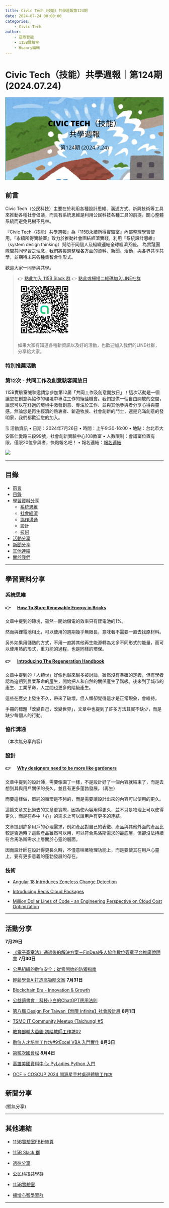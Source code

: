 ```yaml
---
title: Civic Tech（技能）共學週報第124期
date: 2024-07-24 00:00:00
categories:
	- Civic-Tech
author:
	- 嘉鼎智能
	- 115B實驗室
	- Huanry編輯
---
```

# Civic Tech（技能）共學週報｜第124期 (2024.07.24)

![Civic-Tech-124](/img/ct/124.png)

## 前言

Civic Tech（公民科技）主要在於利用各種設計思維、溝通方式、新興技術等工具來推動各種社會倡議，而具有系統思維是利用公民科技各種工具的前提，關心整體系統而避免見樹不見林。

『Civic Tech（技能）共學週報』為『115B永續所得實驗室』內部整理學習使用，『永續所得實驗室』致力於推動社會團結經濟實踐，利用『系統設計思維』（system design thinking）幫助不同個人及組織連結全球經濟系統。
為實踐團隊間共同學習之理念，我們將每週整理各方面的資料、新聞、活動，與各界共享共學，並期待未來各種集智合作形式。

歡迎大家一同參與共學。

>👉  [點此加入 115B Slack 群](https://bit.ly/Slack115b)
>👉  [點此或掃描二維碼加入LINE社群](https://line.me/ti/g2/Dj4AkbdDsY6o4D_CdDUB6Q)
>[![公民科技共學群](/img/產品共學群.jpg)](https://line.me/ti/g2/Dj4AkbdDsY6o4D_CdDUB6Q)
>
>如果大家有知道各種新資訊以及好的活動，也歡迎加入我們的LINE社群，分享給大家。



### 特別推薦活動

### 第12次 - 共同工作及創意駭客開放日

115B實驗室誠摯邀請您參加第12屆「共同工作及創意開放日」！這次活動是一個讓您在創意與協作的環境中專注工作的絕佳機會。我們提供一個自由開放的空間，讓您可以在舒適的環境中激發創意、專注於工作、並與其他參與者分享心得與靈感。無論您是再生經濟的熱衷者、新遊牧族、社會創新的鬥士，還是充滿創意的發明家，我們都歡迎您的加入。

🗓 活動資訊
• 日期：2024年7月26日
• 時間：上午9:30-16:00
• 地點：台北市大安區仁愛路三段99號，社會創新實驗中心108教室
• 人數限制：會議室位置有限，僅限20位參與者，快點報名吧！
• 報名連結：[報名連結](https://www.accupass.com/event/2407150125102056338410)


[![](https://static.accupass.com/eventbanner/2404290709301040746221.jpg)](https://www.accupass.com/event/2407150125102056338410)


---
## 目錄
- [前言](#前言)
- [目錄](#目錄)
- [學習資料分享](#學習資料分享)
	- [系統思維](#系統思維)
	- [社會經濟](#社會經濟)
	- [協作溝通](#協作溝通)
	- [設計](#設計)
	- [技術](#技術)
- [活動分享](#活動分享)
- [新聞分享](#新聞分享)
- [其他連結](#其他連結)
- [關於我們](#關於我們)

---
## 學習資料分享
### 系統思維

#### 👉 &emsp; [How To Store Renewable Energy in Bricks](https://medium.com/the-new-climate/how-to-store-renewable-energy-in-bricks-eaab5819e1d3)

文章中提到的磚塊，雖然一開始儲電的效率只有鋰電池的1%。

然而與鋰電池相比，可以使用的週期幾乎無限長，意味著不需要一直去找原材料。

另外如果用儲熱的方式，不用一直將其他再生能源轉為太多不同形式的能量，而可以使用熱的形式，重力能的過程，也是同樣的環保。


#### 👉 &emsp; [Introducing The Regeneration Handbook](https://www.shareable.net/introducing-the-regeneration-handbook/)


文章中提到的「人類世」好像也越來越多被討論，雖然沒有準確的定義，但有學者認為追朔到農業革命的產生，開始把人和自然的關係產生了階級。後來到了城市的產生、工業革命，人之間也更多的階級產生。

這些在歷史上發生不久，帶來了破壞，但人類卻覺得這才是正常現象，會維持。

手冊的標題「改變自己，改變世界」，文章中也提到了許多方法其實不缺少，而是缺少每個人的行動。


### 協作溝通

（本次無分享內容）

### 設計

#### 👉 &emsp; [Why designers need to be more like gardeners](https://uxdesign.cc/why-designers-need-to-be-more-like-gardeners-a6096928f4b2)

文章中提到的設計師，需要像園丁一樣，不是設計好了一個內容就結束了，而是去想到其與用戶關係的長久，並且有更多蓬勃發展。（再生）

而要這樣做，單純的循環是不夠的，而是需要讓設計出來的內容可以使用的更久。

這篇文章又比過去的文章更實際，因為使內容用得更久，並不只是物理上可以使得更久，而是在各中「心」的需求上可以讓用戶有更多的連結。

文章提到許多用戶的心理需求，例如產品對自己的表徵、產品與其他外面的產品比較是否過時？這些產品雖然可以用，可以符合馬洛斯需求的最底層，但卻沒法持續符合馬洛斯需求上層關於心靈的層面。

因而設計師在設計得更長久時，不僅意味著物理功能上，而是要使其在用戶心靈上，要有更多意義的蓬勃發展的存在。


### 技術

- [Angular 18 Introduces Zoneless Change Detection](https://www.infoq.com/news/2024/07/angular-18-introduces-zoneless/)

- [Introducing Redis Cloud Packages](https://www.infoq.com/news/2024/06/redis-cloud-packages/)


- [Million Dollar Lines of Code - an Engineering Perspective on Cloud Cost Optimization](https://www.infoq.com/articles/cost-optimization-engineering-perspective/)

---
## 活動分享

**7月29日**
- [《電子簽章法》通過後的解決方案－FinDeal多人協作數位簽章平台推廣說明會](https://www.accupass.com/event/2407100627122784871210)
**7月30日**
- [公民組織的數位安全：從零開始的防禦指南](https://ocftw.kktix.cc/events/csotaipeiworkshop)

- [輕鬆學會AI打造高吸睛文案](https://docs.google.com/forms/d/e/1FAIpQLSdFrPut8hj6aPvVJ9nKyZptJ-1qvPnDNLNZxce5ppZq7g9m5g/viewform)
**7月31日**
- [Blockchain Era - Innovation & Growth](https://www.accupass.com/event/2406250426532633592200)

- [公益讀書會：科技小白的ChatGPT應用法則](https://www.accupass.com/event/2407080726162720682210)

- [第八屆 Design For Taiwan【無限 Infinite】社會設計展](https://www.accupass.com/event/2405160813011772823716)
**8月1日**
- [TSMC IT Community Meetup (Taichung) #5](https://tsmcitcommunitymeetup.kktix.cc/events/tsmc-it-meetup-taichung-05)

- [教育部輔大苗圃 初階教師工作坊02](https://www.accupass.com/event/2406280514091230677618)

- [數位人才培育工作坊#9:Excel VBA 入門實作](https://www.accupass.com/event/2407180522071570726097)
**8月3日**
- [第貳次國會松](https://g0v-congress.kktix.cc/events/g0v-congress2n)
**8月4日**
- [高雄美國資料中心: PyLadies Python 入門](https://www.accupass.com/event/2407030322111303497070)


- [OCF ⭐ COSCUP 2024 開源星手村桌遊體驗工作坊](https://docs.google.com/forms/d/e/1FAIpQLSdQpOGDNUQ__r0_El7EWIsPdFyQkoL-2wX9252tTSmL9vf4LA/viewform)

## 新聞分享

(暫無分享)

---
## 其他連結

- [115B實驗室FB粉絲頁](https://www.facebook.com/%E6%B0%B8%E7%BA%8C%E6%89%80%E5%BE%97%E5%AF%A6%E9%A9%97%E5%AE%A4-102916798609139)

- [115B Slack 群](https://bit.ly/Slack115b)

- [過往分享](/categories/Civic-Tech)

- [公民科技共學群](https://line.me/ti/g2/Dj4AkbdDsY6o4D_CdDUB6Q?utm_source=invitation&utm_medium=link_copy&utm_campaign=default)

- [115B實驗室](https://line.me/ti/g2/asPFU-0w4o9MIRSBdb4gtg?utm_source=invitation&utm_medium=link_copy&utm_campaign=default)

- [擴增心智學習群](https://line.me/ti/g2/asPFU-0w4o9MIRSBdb4gtg?utm_source=invitation&utm_medium=link_copy&utm_campaign=default)

---